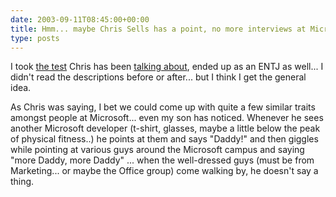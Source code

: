 ```yaml
---
date: 2003-09-11T08:45:00+00:00
title: Hmm... maybe Chris Sells has a point, no more interviews at Microsoft
type: posts
---
```

I took [the test](http://www.humanmetrics.com/cgi-win/JTypes2.asp) Chris has been [talking about](http://www.sellsbrothers.com/news/showTopic.aspx?ixTopic=796), ended up as an ENTJ as well... I didn't read the descriptions before or after... but I think I get the general idea.

As Chris was saying, I bet we could come up with quite a few similar traits amongst people at Microsoft... even my son has noticed. Whenever he sees another Microsoft developer (t-shirt, glasses, maybe a little below the peak of physical fitness..) he points at them and says "Daddy!" and then giggles while pointing at various guys around the Microsoft campus and saying "more Daddy, more Daddy" ... when the well-dressed guys (must be from Marketing... or maybe the Office group) come walking by, he doesn't say a thing.
